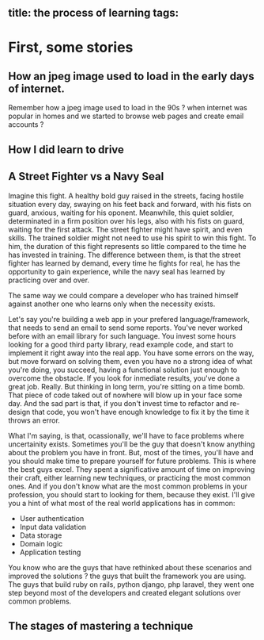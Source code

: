 title: the process of learning
tags:
---

# First, some stories

## How an jpeg image used to load in the early days of internet.
Remember how a jpeg image used to load in the 90s ? when internet was popular in homes and we started to browse web pages and create email accounts ?

## How I did learn to drive

## A Street Fighter vs a Navy Seal
Imagine this fight. A healthy bold guy raised in the streets, facing hostile situation every day, swaying on his feet back and forward, with his fists on guard, anxious, waiting for his oponent.
Meanwhile, this quiet soldier, determinated in a firm position over his legs, also with his fists on guard, waiting for the first attack.
The street fighter might have spirit, and even skills. The trained soldier might not need to use his spirit to win this fight. To him, the duration of this fight represents so little compared to the time he has invested in training.
The difference between them, is that the street fighter has learned by demand, every time he fights for real, he has the opportunity to gain experience, while the navy seal has learned by practicing over and over.

The same way we could compare a developer who has trained himself against another one who learns only when the necessity exists.

Let's say you're building a web app in your prefered language/framework, that needs to send an email to send some reports. You've never worked before with an email library for such language. You invest some hours looking for a good third party library, read example code, and start to implement it right away into the real app. You have some errors on the way, but move forward on solving them, even you have no a strong idea of what you're doing, you succeed, having a functional solution just enough to overcome the obstacle.
If you look for inmediate results, you've done a great job. Really.
But thinking in long term, you're sitting on a time bomb. That piece of code taked out of nowhere will blow up in your face some day. And the sad part is that, if you don't invest time to refactor and re-design that code, you won't have enough knowledge to fix it by the time it throws an error.

What I'm saying, is that, ocassionally, we'll have to face problems where uncertainity exists. Sometimes you'll be the guy that doesn't know anything about the problem you have in front. But, most of the times, you'll have and you should make time to prepare yourself for future problems. This is where the best guys excel. They spent a significative amount of time on improving their craft, either learning new techniques, or practicing the most common ones.
And if you don't know what are the most common problems in your profession, you should start to looking for them, because they exist.
I'll give you a hint of what most of the real world applications has in common:

- User authentication
- Input data validation
- Data storage
- Domain logic
- Application testing

You know who are the guys that have rethinked about these scenarios and improved the solutions ? the guys that built the framework you are using.
The guys that build ruby on rails, python django, php laravel, they went one step beyond most of the developers and created elegant solutions over common problems.

## The stages of mastering a technique